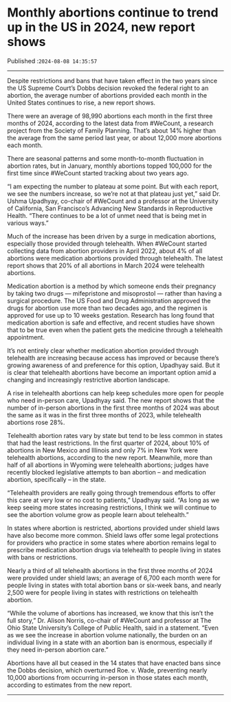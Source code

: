 # Monthly abortions continue to trend up in the US in 2024, new report shows

Published :`2024-08-08 14:35:57`

---

Despite restrictions and bans that have taken effect in the two years since the US Supreme Court’s Dobbs decision revoked the federal right to an abortion, the average number of abortions provided each month in the United States continues to rise, a new report shows.

There were an average of 98,990 abortions each month in the first three months of 2024, according to the latest data from #WeCount, a research project from the Society of Family Planning. That’s about 14% higher than the average from the same period last year, or about 12,000 more abortions each month.

There are seasonal patterns and some month-to-month fluctuation in abortion rates, but in January, monthly abortions topped 100,000 for the first time since #WeCount started tracking about two years ago.

“I am expecting the number to plateau at some point. But with each report, we see the numbers increase, so we’re not at that plateau just yet,” said Dr. Ushma Upadhyay, co-chair of #WeCount and a professor at the University of California, San Francisco’s Advancing New Standards in Reproductive Health. “There continues to be a lot of unmet need that is being met in various ways.”

Much of the increase has been driven by a surge in medication abortions, especially those provided through telehealth. When #WeCount started collecting data from abortion providers in April 2022, about 4% of all abortions were medication abortions provided through telehealth. The latest report shows that 20% of all abortions in March 2024 were telehealth abortions.

Medication abortion is a method by which someone ends their pregnancy by taking two drugs — mifepristone and misoprostol — rather than having a surgical procedure. The US Food and Drug Administration approved the drugs for abortion use more than two decades ago, and the regimen is approved for use up to 10 weeks gestation. Research has long found that medication abortion is safe and effective, and recent studies have shown that to be true even when the patient gets the medicine through a telehealth appointment.

It’s not entirely clear whether medication abortion provided through telehealth are increasing because access has improved or because there’s growing awareness of and preference for this option, Upadhyay said. But it is clear that telehealth abortions have become an important option amid a changing and increasingly restrictive abortion landscape.

A rise in telehealth abortions can help keep schedules more open for people who need in-person care, Upadhyay said. The new report shows that the number of in-person abortions in the first three months of 2024 was about the same as it was in the first three months of 2023, while telehealth abortions rose 28%.

Telehealth abortion rates vary by state but tend to be less common in states that had the least restrictions. In the first quarter of 2024, about 10% of abortions in New Mexico and Illinois and only 7% in New York were telehealth abortions, according to the new report. Meanwhile, more than half of all abortions in Wyoming were telehealth abortions; judges have recently blocked legislative attempts to ban abortion – and medication abortion, specifically – in the state.

“Telehealth providers are really going through tremendous efforts to offer this care at very low or no cost to patients,” Upadhyay said. “As long as we keep seeing more states increasing restrictions, I think we will continue to see the abortion volume grow as people learn about telehealth.”

In states where abortion is restricted, abortions provided under shield laws have also become more common. Shield laws offer some legal protections for providers who practice in some states where abortion remains legal to prescribe medication abortion drugs via telehealth to people living in states with bans or restrictions.

Nearly a third of all telehealth abortions in the first three months of 2024 were provided under shield laws; an average of 6,700 each month were for people living in states with total abortion bans or six-week bans, and nearly 2,500 were for people living in states with restrictions on telehealth abortion.

“While the volume of abortions has increased, we know that this isn’t the full story,” Dr. Alison Norris, co-chair of #WeCount and professor at The Ohio State University’s College of Public Health, said in a statement. “Even as we see the increase in abortion volume nationally, the burden on an individual living in a state with an abortion ban is enormous, especially if they need in-person abortion care.”

Abortions have all but ceased in the 14 states that have enacted bans since the Dobbs decision, which overturned Roe. v. Wade, preventing nearly 10,000 abortions from occurring in-person in those states each month, according to estimates from the new report.

---

